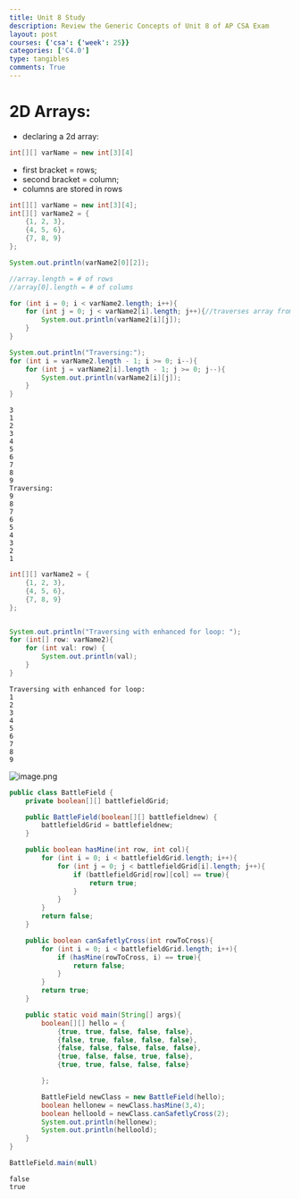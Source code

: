 ```yaml
---
title: Unit 8 Study
description: Review the Generic Concepts of Unit 8 of AP CSA Exam
layout: post
courses: {'csa': {'week': 25}}
categories: ['C4.0']
type: tangibles
comments: True
---
```


# 2D Arrays:
- declaring a 2d array:
``` cs
int[][] varName = new int[3][4]
```

- first bracket = rows;
- second bracket = column;
- columns are stored in rows


```java
int[][] varName = new int[3][4];
int[][] varName2 = {
    {1, 2, 3},
    {4, 5, 6},
    {7, 8, 9}
};

System.out.println(varName2[0][2]);

//array.length = # of rows
//array[0].length = # of colums

for (int i = 0; i < varName2.length; i++){
    for (int j = 0; j < varName2[i].length; j++){//traverses array from top left to bottom right
        System.out.println(varName2[i][j]);
    }
}

System.out.println("Traversing:");
for (int i = varName2.length - 1; i >= 0; i--){
    for (int j = varName2[i].length - 1; j >= 0; j--){
        System.out.println(varName2[i][j]);
    }
}
```

    3
    1
    2
    3
    4
    5
    6
    7
    8
    9
    Traversing:
    9
    8
    7
    6
    5
    4
    3
    2
    1



```java
int[][] varName2 = {
    {1, 2, 3},
    {4, 5, 6},
    {7, 8, 9}
};


System.out.println("Traversing with enhanced for loop: ");
for (int[] row: varName2){
    for (int val: row) {
        System.out.println(val);
    }
}
```

    Traversing with enhanced for loop: 
    1
    2
    3
    4
    5
    6
    7
    8
    9


![image.png](attachment:image.png)


```java
public class BattleField {
    private boolean[][] battlefieldGrid;

    public BattleField(boolean[][] battlefieldnew) {
        battlefieldGrid = battlefieldnew;
    }

    public boolean hasMine(int row, int col){
        for (int i = 0; i < battlefieldGrid.length; i++){
            for (int j = 0; j < battlefieldGrid[i].length; j++){
                if (battlefieldGrid[row][col] == true){
                    return true;
                }
            }
        }
        return false;
    }

    public boolean canSafetlyCross(int rowToCross){
        for (int i = 0; i < battlefieldGrid.length; i++){
            if (hasMine(rowToCross, i) == true){
                return false;
            }
        }
        return true;
    }

    public static void main(String[] args){
        boolean[][] hello = {
            {true, true, false, false, false},
            {false, true, false, false, false},
            {false, false, false, false, false},
            {true, false, false, true, false},
            {true, true, false, false, false}

        };

        BattleField newClass = new BattleField(hello);
        boolean hellonew = newClass.hasMine(3,4);
        boolean helloold = newClass.canSafetlyCross(2);
        System.out.println(hellonew);
        System.out.println(helloold);
    }
}

BattleField.main(null)

```

    false
    true

